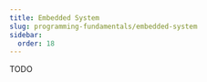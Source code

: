```yaml
---
title: Embedded System
slug: programming-fundamentals/embedded-system
sidebar:
  order: 18
---
```


TODO
